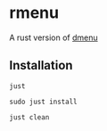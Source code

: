 # rmenu

A rust version of [dmenu](https://tools.suckless.org/dmenu/)

## Installation

`just`

`sudo just install`

`just clean`
